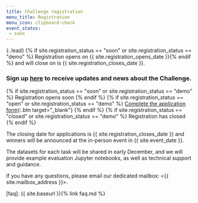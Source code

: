 ```yaml
---
title: Challenge registration
menu_title: Registration
menu_icon: clipboard-check
event_status:
 - soon
---
```


{:.lead}
{% if site.registration_status
== "soon" or site.registration_status == "demo" %} Registration opens on
{{ site.registration_opens_date }}{% endif %} and will close on
is {{ site.registration_closes_date }}. 

### Sign up [here](https://framaforms.org/2025-frugal-ai-summit-1732038008) to receive updates and news about the Challenge.

<div class="aside" markdown="1">

{% if site.registration_status == "soon" or site.registration_status == "demo" %}
  <a class="btn disabled">Registration opens soon</a>
{% endif %}
{% if site.registration_status == "open" or site.registration_status == "demo" %}
  [Complete the application form](https://forms.office.com/...){:.btn target="_blank"}
{% endif %}
{% if site.registration_status == "closed" or site.registration_status == "demo" %}
  <a class="btn disabled">Registration has closed</a>
{% endif %}

The closing date for applications is {{ site.registration_closes_date }} and 
winners will be announced at the in-person event in {{ site.event_date }}.
</div>

The datasets for each task will be shared in early December, and we will provide 
example evaluation Jupyter notebooks, as well as technical support and guidance.

If you have any questions, please email our dedicated mailbox: <{{ site.mailbox_address }}>.

[faq]: {{ site.baseurl }}{% link faq.md %}
